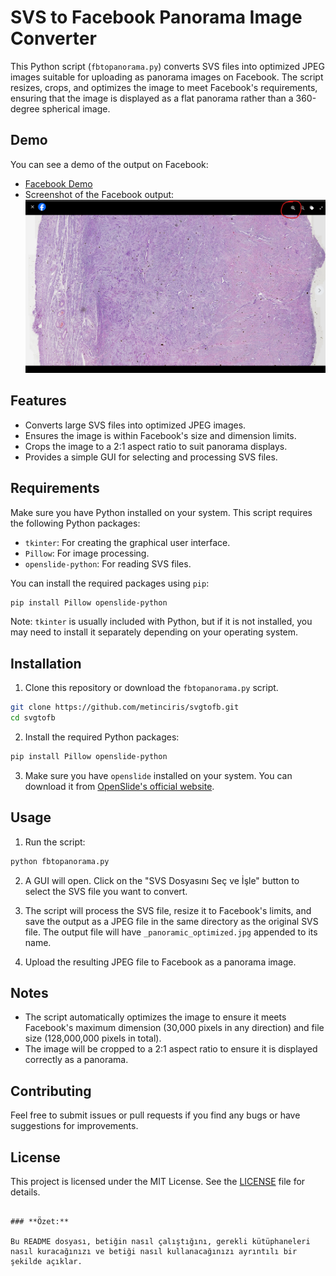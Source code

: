# SVS to Facebook Panorama Image Converter

This Python script (`fbtopanorama.py`) converts SVS files into optimized JPEG images suitable for uploading as panorama images on Facebook. The script resizes, crops, and optimizes the image to meet Facebook's requirements, ensuring that the image is displayed as a flat panorama rather than a 360-degree spherical image.

## Demo

You can see a demo of the output on Facebook:

- [Facebook Demo](https://www.facebook.com/photo/?fbid=971018931702605)
- Screenshot of the Facebook output:  
  ![Facebook Screenshot](https://raw.githubusercontent.com/metinciris/svgtofb/main/screenfb.png)

## Features

- Converts large SVS files into optimized JPEG images.
- Ensures the image is within Facebook's size and dimension limits.
- Crops the image to a 2:1 aspect ratio to suit panorama displays.
- Provides a simple GUI for selecting and processing SVS files.

## Requirements

Make sure you have Python installed on your system. This script requires the following Python packages:

- `tkinter`: For creating the graphical user interface.
- `Pillow`: For image processing.
- `openslide-python`: For reading SVS files.

You can install the required packages using `pip`:

```bash
pip install Pillow openslide-python
```

Note: `tkinter` is usually included with Python, but if it is not installed, you may need to install it separately depending on your operating system.

## Installation

1. Clone this repository or download the `fbtopanorama.py` script.

```bash
git clone https://github.com/metinciris/svgtofb.git
cd svgtofb
```

2. Install the required Python packages:

```bash
pip install Pillow openslide-python
```

3. Make sure you have `openslide` installed on your system. You can download it from [OpenSlide's official website](https://openslide.org/download/).

## Usage

1. Run the script:

```bash
python fbtopanorama.py
```

2. A GUI will open. Click on the "SVS Dosyasını Seç ve İşle" button to select the SVS file you want to convert.

3. The script will process the SVS file, resize it to Facebook's limits, and save the output as a JPEG file in the same directory as the original SVS file. The output file will have `_panoramic_optimized.jpg` appended to its name.

4. Upload the resulting JPEG file to Facebook as a panorama image.

## Notes

- The script automatically optimizes the image to ensure it meets Facebook's maximum dimension (30,000 pixels in any direction) and file size (128,000,000 pixels in total).
- The image will be cropped to a 2:1 aspect ratio to ensure it is displayed correctly as a panorama.

## Contributing

Feel free to submit issues or pull requests if you find any bugs or have suggestions for improvements.

## License

This project is licensed under the MIT License. See the [LICENSE](LICENSE) file for details.
```

### **Özet:**

Bu README dosyası, betiğin nasıl çalıştığını, gerekli kütüphaneleri nasıl kuracağınızı ve betiği nasıl kullanacağınızı ayrıntılı bir şekilde açıklar. 
